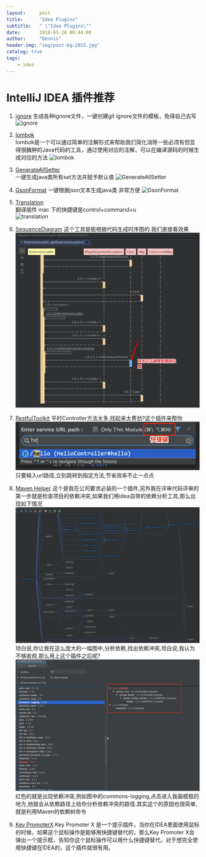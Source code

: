 ```yaml
---
layout:     post
title:      "Idea Plugins"
subtitle:   " \"Idea Plugins\""
date:       2018-05-28 09:44:00
author:     "Dennis"
header-img: "img/post-bg-2015.jpg"
catalog: true
tags:
    - idea
---
```


# IntelliJ IDEA 插件推荐

1. [ignore][1] 
生成各种ignore文件，一键创建git ignore文件的模板，免得自己去写  
![ignore][2]

2. [lombok][3]  
lombok是一个可以通过简单的注解形式来帮助我们简化消除一些必须有但显得很臃肿的Java代码的工具，通过使用对应的注解，可以在编译源码的时候生成对应的方法
![lombok][4]  

3. [GenerateAllSetter][5]  
一键生成java类所有set方法并赋予默认值
![GenerateAllSetter][6]  

4. [GsonFormat][7]
一键根据json文本生成java类  非常方便
![GsonFormat][8]  

5. [Translation][9]  
翻译插件 mac 下的快捷键是control+command+u  
![translation][10]

6. [SequenceDiagram][11]
这个工具是能根据代码生成时序图的.我们直接看效果
![SequenceDiagram][12]

7. [RestfulToolkit][13]
平时Controller方法太多,找起来太费劲?这个插件来帮你
![RestfulToolkit][14]
只要输入url路径,立刻跳转到指定方法,节省效率不止一点点

8. [Maven Helper][15]
这个是我在公司要求必装的一个插件,另外我在评审代码评审的第一步就是检查项目的依赖冲突,如果我们用idea自带的依赖分析工具,那么出现如下情况
![Maven Helper][16]
坦白说,你让我在这么庞大的一幅图中,分析依赖,找出依赖冲突,坦白说,我认为不够直观.那么用上这个插件之后呢?
![Maven Helper][17]
红色的就是出现依赖冲突,例如图中的commons-logging,点击进入我画框框的地方,他就会从依赖路径上给你分析依赖冲突的路径.其实这个的原因也很简单,就是利用Maven的依赖树命令

9. [Key PromoterX][18]
Key Promoter X 是一个提示插件，当你在IDEA里面使用鼠标的时候，如果这个鼠标操作是能够用快捷键替代的，那么Key Promoter X会弹出一个提示框，告知你这个鼠标操作可以用什么快捷键替代。对于想完全使用快捷键在IDEA的，这个插件就很有用。
















[1]: https://plugins.jetbrains.com/plugin/7495--ignore
[2]: /img/in-post/2018-05-28-idea-plugins/gitignore.gif
[3]: https://plugins.jetbrains.com/plugin/6317-lombok-plugin
[4]: /img/in-post/2018-05-28-idea-plugins/lombok.gif
[5]: https://plugins.jetbrains.com/plugin/9360-generateallsetter
[6]: /img/in-post/2018-05-28-idea-plugins/allsetter.gif
[7]: https://plugins.jetbrains.com/plugin/7654-gsonformat
[8]: /img/in-post/2018-05-28-idea-plugins/gson.gif
[9]: https://plugins.jetbrains.com/plugin/8579-translation
[10]:/img/in-post/2018-05-28-idea-plugins/translate.gif
[11]:http://plugins.jetbrains.com/plugin/8286-sequencediagram
[12]:/img/in-post/2018-05-28-idea-plugins/seq.jpg
[13]:http://plugins.jetbrains.com/plugin/10292-restfultoolkit
[14]:/img/in-post/2018-05-28-idea-plugins/restful.jpg 
[15]:http://plugins.jetbrains.com/plugin/7179-maven-helper
[16]:/img/in-post/2018-05-28-idea-plugins/mvn-helper-1.jpg
[17]:/img/in-post/2018-05-28-idea-plugins/mvn-helper-2.jpg
[18]:http://plugins.jetbrains.com/plugin/9792-key-promoter-x